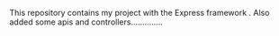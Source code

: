 This repository contains my project with the Express framework .
Also  added some apis and controllers..............
